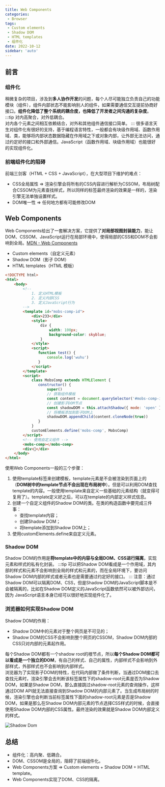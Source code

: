 ```yaml
---
title: Web Components
categories:
 - Browser
tags:
 - Custom elements
 - Shadow DOM
 - HTML templates
 - 组件化
date: 2022-10-12
sidebar: 'auto'
---
```


## 前言

### 组件化
稍微复杂的项目，涉及到**多人协作开发**的问题，每个人尽可能独立负责自己的功能模块（组件），组件内部状态不能影响别人的组件，如果需要通信交互提前协商好接口。**组件化降低了整个系统的耦合度，也降低了开发者之间沟通的复杂度**。<br/>
:::tip
对内高聚合，对外低耦合。</br>
对内各个元素之间相互依赖结合，对外和其他组件通信接口简单。
:::
很多语言天生对组件化有很好的支持，基于编程语言特性，一般都会有块级作用域、函数作用域、类，能够将内部状态数据隐藏在作用域之下或对象内部，让外部无法访问，通过约定好的接口和外部通信。JavaScript（函数作用域、块级作用域）也能很好的实现组件化。

### 前端组件化的阻碍
前端三剑客（HTML + CSS + JavaScript），在大型项目下维护的难点：
* CSS全局属性 => 渲染引擎会将所有的CSS内容进行解析为CSSOM，布局树配合CSSOM为元素查找样式，所以同样的标签最终渲染的效果是一样的，渲染引擎无法单独设置样式。
* DOM唯一性 => 任何地方都有可能修改DOM

## Web Components
Web Components给出了一套解决方案，它提供了**对局部视图封装能力**，能让DOM、CSSOM、JavaScript运行在局部环境中，使得局部的CSS和DOM不会影响到全局。[MDN - Web Components](https://developer.mozilla.org/zh-CN/docs/Web/Web_Components)
* Custom elements（自定义元素）
* Shadow DOM（影子 DOM）
* HTML templates（HTML 模板）
```html
<!DOCTYPE html>
<html>
    <body>
        <!-- 
            1. 定义HTML模板
            2. 定义内部CSS
            3. 定义JavaScript行为 
        -->
        <template id="mobs-comp-id">
            <div>233</div>
            <style>
                div {
                    width: 100px;
                    background-color: skyblue; 
                }
            </style>
            <script>
               function test() {
                   console.log('wuhu')
               }
            </script>
        </template>
        <script>
            class MobsComp extends HTMLElement {
               constructor() {
                   super()
                   // 获取组件模板
                   const content = document.querySelector('#mobs-comp-id').content
                   // 创建影子DOM节点
                   const shadowDOM = this.attachShadow({ mode: 'open' })
                   // 将模板添加到影子DOM上
                   shadowDOM.appendChild(content.cloneNode(true))
               }
            }
            customElements.define('mobs-comp', MobsComp)
        </script>
        <!-- 使用自定义组件 -->
        <mobs-comp></mobs-comp>
        <div>🛫</div>
    </body>
</html>
```
使用Web Components一般的三个步骤：
1. 使用template标签来创建模板，template元素是不会被渲染到页面上的（**DOM树中的template节点不会出现在布局树中**）。但是可以利用DOM查找template的内容。一般使用template来自定义一些基础的元素结构（就变得可复用了）。template定义好之后，可以在template的内部定义样式信息。
2. 创建一个自定义组件的Shadow DOM的类。在类的构造函数中要完成三件事：
   * 查找template内容；
   * 创建Shadow DOM；
   * 将template添加到Shadow DOM上；
3. 使用customElements.define来自定义元素。
### Shadow DOM
Shadow DOM的作用是**将template中的内容与全局DOM、CSS进行隔离**，实现元素和样式的私有化封装。
:::tip
可以把Shadow DOM看成是一个作用域，其内部的样式和元素不会影响到全局的样式和元素的，而在全局环境下，要访问Shadow DOM内部的样式或者元素也是需要通过约定好的接口。
:::
注意：通过Shadow DOM可以隔离DOM、CSS，但是Shadow DOM的JavaScript脚本是不会被隔离的，比如在Shadow DOM定义的JavaScript函数依然可以被外部访问，因为 JavaScript语言本身已经可以很好地实现组件化了。

### 浏览器如何实现Shadow DOM
Shadow DOM的作用：
* Shadow DOM中的元素对于整个网页是不可见的；
* Shadow DOM的CSS不会影响到整个网页的CSSOM，Shadow DOM内部的CSS只对内部的元素起作用。

每个Shadow DOM都有一个shadow root的根节点，所以**每个Shadow DOM都可以看成是一个独立的DOM**，有自己的样式、自己的属性，内部样式不会影响到外部样式，外部样式也不会影响到内部样式。<br/>
浏览器为了实现影子DOM的特性，在代码内部做了条件判断，当通过DOM接口去查找元素时，渲染引擎会去判断该标签属性下的shadow-root元素是否为Shadow DOM，如果是Shadow DOM，那么直接跳过shadow-root元素的查询操作，这样通过DOM API就无法直接查询到Shadow DOM的内部元素了。当生成布局树的时候，渲染引擎也会判断当前标签属性下面的shadow-root元素是否是Shadow DOM，如果是那么在Shadow DOM内部元素的节点选择CSS样式的时候，会直接使用Shadow DOM内部的CSS属性。最终渲染的效果就是Shadow DOM内部定义的样式。

![Shadow Dom](https://s2.loli.net/2022/10/13/mr6RYBCi9JNhAvg.jpg)

## 总结
* 组件化：高内聚、低耦合。
* DOM、CSSOM是全局的，阻碍了前端组件化。
* Web Components方案 => Custom elements + Shadow DOM + HTML template。
* Web Components实现了DOM、CSS的隔离。
